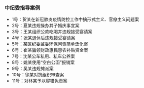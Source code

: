### 中纪委指导案例

- 1号：贺某在新冠肺炎疫情防控工作中搞形式主义、官僚主义问题案
- 2号：夏某违规操办其子婚庆事宜案
- 3号：王某组织公款吃喝并违规接受宴请案
- 4号：张某退休后违规接受宴请案
- 5号：某区纪委监委环保问责简单泛化案
- 6号：崔某骗领财政惠民惠农补贴资金案
- 7号：沈某公车私用、私车公养案
- 8号：姚某使用“空白公函”报销案
- 9号：吴某违规摊派案
- 10号：徐某对抗组织审查案
- 11号：对林某予以容错免责案